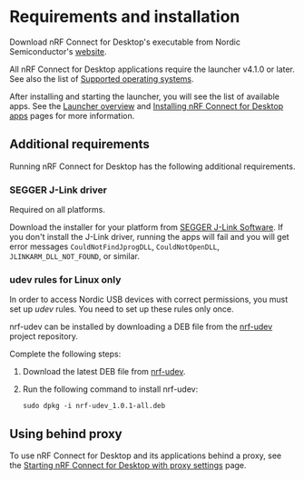 # Requirements and installation

Download nRF Connect for Desktop's executable from Nordic Semiconductor's [website](https://www.nordicsemi.com/Software-and-Tools/Development-Tools/nRF-Connect-for-desktop).

All nRF Connect for Desktop applications require the launcher v4.1.0 or later.
See also the list of [Supported operating systems](./os_support.md).

After installing and starting the launcher, you will see the list of available apps.
See the [Launcher overview](overview_cfd.md) and [Installing nRF Connect for Desktop apps](installing_apps.md) pages for more information.

## Additional requirements

Running nRF Connect for Desktop has the following additional requirements.

### SEGGER J-Link driver

Required on all platforms.

Download the installer for your platform from [SEGGER J-Link Software](https://www.segger.com/downloads/jlink/#J-LinkSoftwareAndDocumentationPack).
If you don't install the J-Link driver, running the apps will fail and you will get error messages `CouldNotFindJprogDLL`, `CouldNotOpenDLL`, `JLINKARM_DLL_NOT_FOUND`, or similar.

### udev rules for Linux only

In order to access Nordic USB devices with correct permissions, you must set up _udev_ rules.
You need to set up these rules only once.

nrf-udev can be installed by downloading a DEB file from the [nrf-udev](https://github.com/NordicSemiconductor/nrf-udev) project repository.

Complete the following steps:

1. Download the latest DEB file from [nrf-udev](https://github.com/NordicSemiconductor/nrf-udev).
2. Run the following command to install nrf-udev:

    ```
    sudo dpkg -i nrf-udev_1.0.1-all.deb
    ```

## Using behind proxy

To use nRF Connect for Desktop and its applications behind a proxy, see the
[Starting nRF Connect for Desktop with proxy settings](./proxy_settings.md) page.


